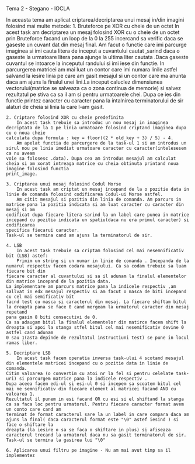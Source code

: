Tema 2 - Stegano - IOCLA

In aceasta tema am aplicat criptarea/decriptarea unui mesaj in/din imagini folosind mai multe metode:
    1. Bruteforce pe XOR cu cheie de un octet
        In acest task am decriptarea un mesaj folosind XOR cu o cheie de un octet prin Bruteforce facand un loop de la 0 la 255 incercand sa verific daca se 
    gaseste un cuvant dat din mesaj final.
        Am facut o functie care imi parcurge imaginea si imi cauta litera de inceput a cuvantului cautat ,sarind daca o gaseste la urmatoare litera pana ajunge 
    la ultima liter cautata .Daca gaseste cuvantul se intoarce la inceputul randului si imi iese din functie.
    In parcurgerea matricei am mai luat un contor care imi numara linile astfel salvand la iesire linia pe care am gasit mesajul si un contor care ma anunta
    daca am ajuns la finalul unei lini.La inceput caluclez dimensiunea vectorului(matrice se salveaza ca o zona continua de memorie) si salvez rezultatul pe stiva
    ca sa il am si pentru urmatoarele chei.
    Dupa ce ies din functie printez caracter cu caracter pana la intalnirea terminatorului de sir alaturi de cheia si linia la care l-am gasit.

    2. Criptare folosind XOR cu cheie predefinita
        In acest task trebuie sa introduc un nou mesaj in imaginea decriptata de la 1 pe linia urmatoare folosind criptand imaginea dupa cu o noua cheie 
    calculata dupa formula : key = floor((2 * old_key + 3) / 5) - 4. 
        Am apelat functia de parcurgere de la task-ul 1 si am introdus un sirul nou pe linia imediat urmatoare caracter cu caracter(intelesesem ca nu aveam 
    voie sa folosesc .data). Dupa cea am introdus mesajul am calculat cheia si am xorat intreaga matrice cu cheia obtinuta printand noua imagine folosind functia
    print_image.

    3. Criptarea unui mesaj folosind Codul Morse
        In acest task am criptat un mesaj incepand de la o pozitie data in linie de comanda folosind codificarea Codul-ui Morse astfel.
        Am citit mesajul si pozitia din linia de comanda. Am parcurs in matrice pana la pozitia indicata si am luat caracter cu caracter din mesaj si am 
    codificat dupa fiecare litera sarind la un label care punea in matrice incepand cu pozitia indicata un spatiu(daca nu era primul caracter) si codificarea 
    specifica fiecarui caracter. 
    Task-ul se termina cand am ajuns la terminatorul de sir. 

    4. LSB
        In acest task trebuie sa criptam folosind cel mai nesemnificativ bit (LSB) astef:
        Primim un string si un numar in linie de comanda . Incepanda de la numarul respectiv facem codara mesajului. Ca sa codam trebuie sa luam fiecare bit din
    fiecare caracter al cuvantului si sa il adunam la finalul elementelor din matrice incepand de la pozitia data.
    La implementare am parcurs matrice pana la indicele respectiv ,am sallvat in edx mesajul respectiv si am facut o masca de biti incepand cu cel mai semificativ bit 
    facnd test cu masca si caracterul din mesaj. La fiecare shiftam bitul la dreapta pana se face 0 cand mergeam la urmatorul caracter din mesaj repetand 
    pana gasim 8 biti consecutivi de 0.
    Ca sa adaugam bitul la finalul elementelor din matirce facem shift la dreapta si apoi la stanga stfel bitul cel mai nesemificativ devine 0 astfel cand adunam 
    0 sau 1(asta depinde de rezultatul instructiuni test) se pune in locul ramas liber.

    5. Decriptare LSB 
        In acest task facem operatia inversa task-ului 4 scotand mesajul din elementele matricei incepand cu o pozitie data in linie de comanda.
    Citim valoarea (o convertim cu atoi nr la fel si pentru celelate task-uri) si parcurgem matrice pana la indicele respectiv .
    Dupa aceea facem edi-ul si esi-ul 0 si incepem sa scoatem bitul cel mai ne semnificativ din fiecare element al matricei facand AND cu valoarea 1.
    Rezultatul il punem in esi facand OR cu esi si el shiftand la stanga ca sa faca loc pentru urmatorul. Pentru fiecare caracter format avem un conto care cand am
    terminat de format caracterul sare la un label in care compara daca am ajuns la final( daca caracterul format este "\0" astef iesind ) si face o shiftare la 
    dreapta (la iesire o sa se faca o shiftare in plus) si afiseaza caracterul trecand la urmatorul daca nu sa gasit terminatorul de sir.
    Task-ul se termina la gasirea lui "\0"

    6. Aplicarea unui filtru pe imagine - Nu am mai avut timp sa il implementez 
    
    
